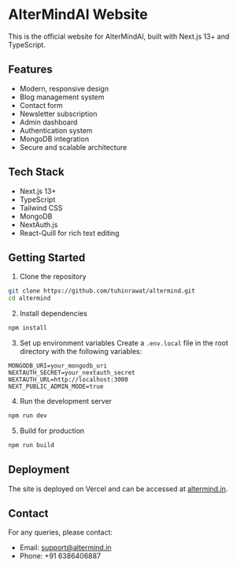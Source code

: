 # AlterMindAI Website

This is the official website for AlterMindAI, built with Next.js 13+ and TypeScript.

## Features

- Modern, responsive design
- Blog management system
- Contact form
- Newsletter subscription
- Admin dashboard
- Authentication system
- MongoDB integration
- Secure and scalable architecture

## Tech Stack

- Next.js 13+
- TypeScript
- Tailwind CSS
- MongoDB
- NextAuth.js
- React-Quill for rich text editing

## Getting Started

1. Clone the repository
```bash
git clone https://github.com/tuhinrawat/altermind.git
cd altermind
```

2. Install dependencies
```bash
npm install
```

3. Set up environment variables
Create a `.env.local` file in the root directory with the following variables:
```env
MONGODB_URI=your_mongodb_uri
NEXTAUTH_SECRET=your_nextauth_secret
NEXTAUTH_URL=http://localhost:3000
NEXT_PUBLIC_ADMIN_MODE=true
```

4. Run the development server
```bash
npm run dev
```

5. Build for production
```bash
npm run build
```

## Deployment

The site is deployed on Vercel and can be accessed at [altermind.in](https://altermind.in).

## Contact

For any queries, please contact:
- Email: support@altermind.in
- Phone: +91 6386406887
